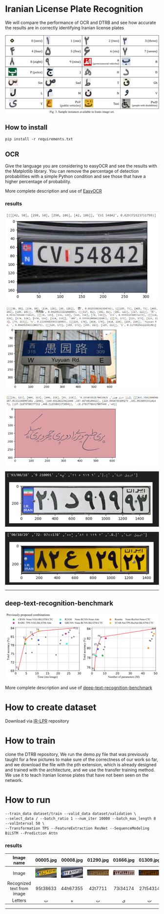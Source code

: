 # Iranian License Plate Recognition 

We will compare the performance of OCR and DTRB and see how accurate the results are in correctly identifying Iranian license plates

![!\[Alt text\](image.png)](assents/image.png)

## How to install

```
pip install -r requirements.txt
```

## OCR

Give the language you are considering to easyOCR and see the results with the Matplotlib library. You can remove the percentage of detection probabilities with a simple Python condition and see those that have a higher percentage of probability.

More complete description and use of [EasyOCR](https://github.com/JaidedAI/EasyOCR)

### results


![Alt text](assents/Capture.PNG)

![Alt text](assents/Capture1.PNG)

![Alt text](assents/Capture2.PNG)

![Alt text](assents/output.png)

![Alt text](assents/output2.png)

----

## deep-text-recognition-benchmark


![Alt text](assents/trade-off.png)


More complete description and use of [deep-text-recognition-benchmark](https://github.com/clovaai/deep-text-recognition-benchmark)



# How to create dataset


Download via [IR-LPR](https://github.com/mut-deep/IR-LPR) repository

# How to train

clone the DTRB repository, We run the demo.py file that was previously taught for a few pictures to make sure of the correctness of our work so far, and we download the file with the pth extension, which is already designed and trained with the architecture, and we use the transfer training method. We use it to teach Iranian license plates that have not been seen on the network.



# How to run

```!python3 train.py \
--train_data dataset/train --valid_data dataset/validation \
--select_data / --batch_ratio 1 --num_iter 10000 --batch_max_length 8 --valInterval 50 \
--Transformation TPS --FeatureExtraction ResNet --SequenceModeling BiLSTM --Prediction Attn 
```

### results

|  Image name   | 00005.jpg |  00008.jpg |   01290.jpg  |  01666.jpg  |  01309.jpg  | 01310.jpg |
| :-----: | :-----: | :-----:  | :-----: | :-----: | :-----: |:-----:  |
| Image |   ![Alt text](output/00005.jpg)   |  ![Alt text](output/00008.jpg)    |  ![Alt text](output/01290.jpg)   |   ![Alt text](output/01666.jpg)     |  ![Alt text](output/01309.jpg)     |    ![Alt text](output/01310.jpg)  |
| Recognized text from image |   95t38633    |  44h67355    |  42t7711   |    73i34174    |    27t54314   |    37t58922   |
| Letters | ت  |   ه |      ت |  ی  |   ت  |   ت |


-------


